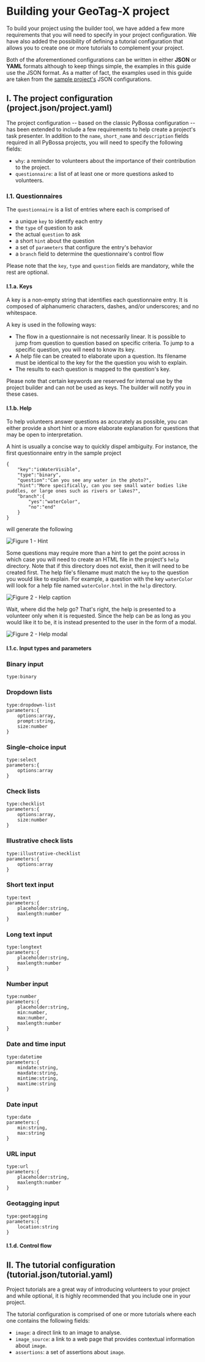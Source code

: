 # Building your GeoTag-X project

To build your project using the builder tool, we have added a few more
requirements that you will need to specify in your project configuration. We
have also added the possibility of defining a tutorial configuration that allows
you to create one or more tutorials to complement your project.

Both of the aforementioned configurations can be written in either **JSON** or
**YAML** formats although to keep things simple, the examples in this guide
use the JSON format. As a matter of fact, the examples used in this guide are
taken from the [sample project's](https://github.com/geotagx/geotagx-project-sample/)
JSON configurations.


## I. The project configuration (project.json/project.yaml)

The project configuration -- based on the classic PyBossa configuration -- has
been extended to include a few requirements to help create a project's task presenter.
In addition to the `name`, `short_name` and `description` fields required in all
PyBossa projects, you will need to specify the following fields:
- `why`: a reminder to volunteers about the importance of their contribution to the project.
- `questionnaire`: a list of at least one or more questions asked to volunteers.


### I.1. Questionnaires

The `questionnaire` is a list of entries where each is comprised of
- a unique `key` to identify each entry
- the `type` of question to ask
- the actual `question` to ask
- a short `hint` about the question
- a set of `parameters` that configure the entry's behavior
- a `branch` field to determine the questionnaire's control flow

Please note that the `key`, `type` and `question` fields are mandatory, while
the rest are optional.

#### I.1.a. Keys

A key is a non-empty string that identifies each questionnaire entry. It is
composed of alphanumeric characters, dashes, and/or underscores; and no
whitespace.

A key is used in the following ways:
- The flow in a questionnaire is not necessarily linear. It is possible to jump
from question to question based on specific criteria. To jump to a specific
question, you will need to know its key.
- A help file can be created to elaborate upon a question. Its filename must be
identical to the key for the the question you wish to explain.
- The results to each question is mapped to the question's key.

Please note that certain keywords are reserved for internal use by the project
builder and can not be used as keys. The builder will notify you in these cases.


#### I.1.b. Help

To help volunteers answer questions as accurately as possible, you can either
provide a short hint or a more elaborate explanation for questions that may be
open to interpretation.

A hint is usually a concise way to quickly dispel ambiguity. For instance,
the first questionnaire entry in the sample project
```
{
	"key":"isWaterVisible",
	"type":"binary",
	"question":"Can you see any water in the photo?",
	"hint":"More specifically, can you see small water bodies like puddles, or large ones such as rivers or lakes?",
	"branch":{
		"yes":"waterColor",
		"no":"end"
	}
}
```

will generate the following

![Figure 1 - Hint](doc/figure.1.png)

Some questions may require more than a hint to get the point across in
which case you will need to create an HTML file in the project's `help` directory.
Note that if this directory does not exist, then it will need to be created first.
The help file's filename must match the `key` to the question you would like to
explain. For example, a question with the key `waterColor` will look for a help
file named `waterColor.html` in the `help` directory.

![Figure 2 - Help caption](doc/figure.2.png)

Wait, where did the help go? That's right, the help is presented to a volunteer
only when it is requested. Since the help can be as long as you would like it to
be, it is instead presented to the user in the form of a modal.

![Figure 2 - Help modal](doc/figure.3.png)


#### I.1.c. Input types and parameters

### Binary input
```
type:binary
```

### Dropdown lists
```
type:dropdown-list
parameters:{
	options:array,
	prompt:string,
	size:number
}
```

### Single-choice input
```
type:select
parameters:{
	options:array
}
```

### Check lists
```
type:checklist
parameters:{
	options:array,
	size:number
}
```

### Illustrative check lists
```
type:illustrative-checklist
parameters:{
	options:array
}
```

### Short text input
```
type:text
parameters:{
	placeholder:string,
	maxlength:number
}
```

### Long text input
```
type:longtext
parameters:{
	placeholder:string,
	maxlength:number
}
```

### Number input
```
type:number
parameters:{
	placeholder:string,
	min:number,
	max:number,
	maxlength:number
}
```

### Date and time input
```
type:datetime
parameters:{
	mindate:string,
	maxdate:string,
	mintime:string,
	maxtime:string
}
```

### Date input
```
type:date
parameters:{
	min:string,
	max:string
}
```

### URL input
```
type:url
parameters:{
	placeholder:string,
	maxlength:number
}
```

### Geotagging input
```
type:geotagging
parameters:{
	location:string
}
```

#### I.1.d. Control flow


## II. The tutorial configuration (tutorial.json/tutorial.yaml)

Project tutorials are a great way of introducing volunteers to your project and
while optional, it is highly recommended that you include one in your project.

The tutorial configuration is comprised of one or more tutorials where each one
contains the following fields:
- `image`: a direct link to an image to analyse.
- `image_source`: a link to a web page that provides contextual information about `image`.
- `assertions`: a set of assertions about `image`.
